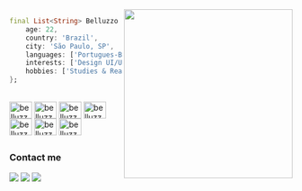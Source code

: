 <img src="https://user-images.githubusercontent.com/98968823/176971159-713d8449-4d4b-4ede-964b-bab1eb7be514.png" min-width="340px" max-width="300px" width="300px" align="right">

```dart
final List<String> Belluzzo = {
    age: 22,
    country: 'Brazil',
    city: 'São Paulo, SP',
    languages: ['Portugues-BR', 'English', 'Italian'],
    interests: ['Design UI/UX', 'Developer Web', `Developer Mobile`],
    hobbies: ['Studies & Reading', 'Programming', 'Design' , 'Sports', 'Travelling'],
};
```

<div>
  <div style="display: inline_block"><br>   
    
  <img align="center" alt="belluzzo-html" height="30" width="40" src="https://cdn.jsdelivr.net/gh/devicons/devicon/icons/css3/css3-original.svg"/>
  <img align="center" alt="belluzzo-html" height="30" width="40" src="https://cdn.jsdelivr.net/gh/devicons/devicon/icons/typescript/typescript-original.svg"/>
  <img align="center" alt="belluzzo-dart" height="30" width="40" src="https://cdn.jsdelivr.net/gh/devicons/devicon/icons/dart/dart-original.svg"/>
  <img align="center" alt="belluzzo-kotlin" height="30" width=40 src="https://cdn.jsdelivr.net/gh/devicons/devicon/icons/kotlin/kotlin-original.svg"/>  
  <img align="center" alt="belluzzo-kotlin" height="30" width=40 src="https://cdn.jsdelivr.net/gh/devicons/devicon/icons/swift/swift-original.svg"/>  
  <img align="center" alt="belluzzo-flutter" height="30" width="40" src="https://cdn.jsdelivr.net/gh/devicons/devicon/icons/flutter/flutter-original.svg"/>
  <img align="center" alt="belluzzo-flutter" height="30" width="40" src="https://cdn.jsdelivr.net/gh/devicons/devicon/icons/react/react-original.svg"/>
</div>
   
##

### Contact me    
<div> 
  <a href="https://www.twitter.com/privdobellu" target="_blank"><img src="https://img.shields.io/badge/Twitter-1DA1F2?style=for-the-badge&logo=twitter&logoColor=white" target="_blank"></a>
  <a href="https://discord.gg/cWt2Jhxx3M" target="_blank"><img src="https://img.shields.io/badge/Discord-7289DA?style=for-the-badge&logo=discord&logoColor=white" target="_blank"></a>
  <a href="https://www.linkedin.com/in/jo%C3%A3o-rubens-belluzzo-neto-98983823b/" target="_blank"><img src="https://img.shields.io/badge/LinkedIn-0077B5?style=for-the-badge&logo=linkedin&logoColor=white" target="_blank"></a>
<div>  
